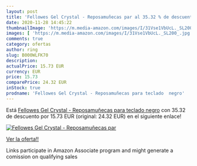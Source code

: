 ```yaml
---
layout: post
title: 'Fellowes Gel Crystal - Reposamuñecas par al 35.32 % de descuento'
date: 2020-11-28 14:45:22
thumbnailImage: 'https://m.media-amazon.com/images/I/31Vse1VbUcL._SL200_.jpg'
images: [ 'https://m.media-amazon.com/images/I/31Vse1VbUcL._SL200_.jpg' ]
comments: true
category: ofertas
author: ring
slug: B000WLFK70
description:
actualPrice: 15.73 EUR
currency: EUR
price: 15.73
comparePrice: 24.32 EUR
inStock: true
prodname: 'Fellowes Gel Crystal - Reposamuñecas para teclado  negro'
---
```


Está [Fellowes Gel Crystal - Reposamuñecas para teclado  negro](https://www.amazon.es/dp/B000WLFK70/?tag=tolees-21) con 35.32 de descuento por 15.73 EUR (original: 24.32 EUR) en el siguiente enlace!

[![Fellowes Gel Crystal - Reposamuñecas par](https://m.media-amazon.com/images/I/31Vse1VbUcL._SL200_.jpg)](https://www.amazon.es/dp/B000WLFK70/?tag=tolees-21)

[Ver la oferta!!](https://www.amazon.es/dp/B000WLFK70/?tag=tolees-21)

Links participate in Amazon Associate program and might generate a comission on qualifying sales


